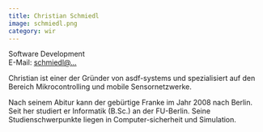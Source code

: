 ```yaml
---
title: Christian Schmiedl
image: schmiedl.png
category: wir
---
```

<!-- This comment is a workaround for a bug #439 of jekyll -->
Software Development  
E-Mail: [schmiedl@...](mailto:schmiedl@asdf-systems.de)

Christian ist einer der Gründer von asdf-systems und spezialisiert auf den Bereich Mikrocontrolling und mobile Sensornetzwerke.

Nach seinem Abitur kann der gebürtige Franke im Jahr 2008 nach Berlin. Seit her studiert er Informatik (B.Sc.) an der FU-Berlin. Seine Studienschwerpunkte liegen in Computer-sicherheit und Simulation.
